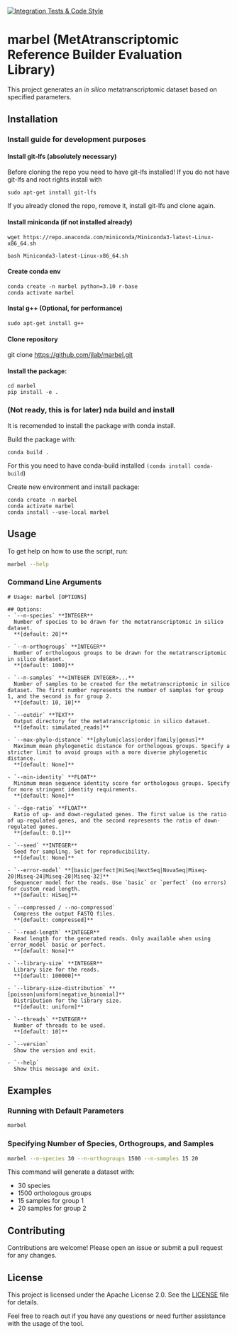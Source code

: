 [![Integration Tests & Code Style](https://github.com/jlab/marbel/actions/workflows/github_tests.yml/badge.svg)](https://github.com/jlab/marbel/actions/workflows/github_tests.yml)

# marbel (MetAtranscriptomic Reference Builder Evaluation Library)

This project generates an *in silico* metatranscriptomic dataset based on specified parameters.

## Installation

### Install guide for development purposes

#### Install git-lfs (absolutely necessary)

Before cloning the repo you need to have git-lfs installed! If you do not have git-lfs and root rights install with

```
sudo apt-get install git-lfs
```

If you already cloned the repo, remove it, install git-lfs and clone again.

#### Install miniconda (if not installed already)

```
wget https://repo.anaconda.com/miniconda/Miniconda3-latest-Linux-x86_64.sh

bash Miniconda3-latest-Linux-x86_64.sh
```

#### Create conda env

```
conda create -n marbel python=3.10 r-base
conda activate marbel
```

#### Instal g++ (Optional, for performance)

```
sudo apt-get install g++
```

#### Clone repository

git clone https://github.com/jlab/marbel.git

#### Install the package:

```
cd marbel
pip install -e .
```

### (Not ready, this is for later) nda build and install

It is recomended to install the package with conda install.

Build the package with:

`conda build . `

For this you need to have conda-build installed `(conda install conda-build`)

Create new environment and install package:

```
conda create -n marbel
conda activate marbel
conda install --use-local marbel
```

## Usage

To get help on how to use the script, run:

```sh
marbel --help
```

### Command Line Arguments

```
# Usage: marbel [OPTIONS]

## Options:
- `--n-species` **INTEGER**  
  Number of species to be drawn for the metatranscriptomic in silico dataset.  
  **[default: 20]**

- `--n-orthogroups` **INTEGER**  
  Number of orthologous groups to be drawn for the metatranscriptomic in silico dataset.  
  **[default: 1000]**

- `--n-samples` **<INTEGER INTEGER>...**  
  Number of samples to be created for the metatranscriptomic in silico dataset. The first number represents the number of samples for group 1, and the second is for group 2.  
  **[default: 10, 10]**

- `--outdir` **TEXT**  
  Output directory for the metatranscriptomic in silico dataset.  
  **[default: simulated_reads]**

- `--max-phylo-distance` **[phylum|class|order|family|genus]**  
  Maximum mean phylogenetic distance for orthologous groups. Specify a stricter limit to avoid groups with a more diverse phylogenetic distance.  
  **[default: None]**

- `--min-identity` **FLOAT**  
  Minimum mean sequence identity score for orthologous groups. Specify for more stringent identity requirements.  
  **[default: None]**

- `--dge-ratio` **FLOAT**  
  Ratio of up- and down-regulated genes. The first value is the ratio of up-regulated genes, and the second represents the ratio of down-regulated genes.  
  **[default: 0.1]**

- `--seed` **INTEGER**  
  Seed for sampling. Set for reproducibility.  
  **[default: None]**

- `--error-model` **[basic|perfect|HiSeq|NextSeq|NovaSeq|Miseq-20|Miseq-24|Miseq-28|Miseq-32]**  
  Sequencer model for the reads. Use `basic` or `perfect` (no errors) for custom read length.  
  **[default: HiSeq]**

- `--compressed / --no-compressed`  
  Compress the output FASTQ files.  
  **[default: compressed]**

- `--read-length` **INTEGER**  
  Read length for the generated reads. Only available when using `error_model` basic or perfect.  
  **[default: None]**

- `--library-size` **INTEGER**  
  Library size for the reads.  
  **[default: 100000]**

- `--library-size-distribution` **[poisson|uniform|negative_binomial]**  
  Distribution for the library size.  
  **[default: uniform]**

- `--threads` **INTEGER**  
  Number of threads to be used.  
  **[default: 10]**

- `--version`  
  Show the version and exit.

- `--help`  
  Show this message and exit.

```

## Examples

### Running with Default Parameters

```sh
marbel
```

### Specifying Number of Species, Orthogroups, and Samples

```sh
marbel --n-species 30 --n-orthogroups 1500 --n-samples 15 20
```

This command will generate a dataset with:

- 30 species
- 1500 orthologous groups
- 15 samples for group 1
- 20 samples for group 2

## Contributing

Contributions are welcome! Please open an issue or submit a pull request for any changes.

## License

This project is licensed under the Apache License 2.0. See the [LICENSE]() file for details.

Feel free to reach out if you have any questions or need further assistance with the usage of the tool.
